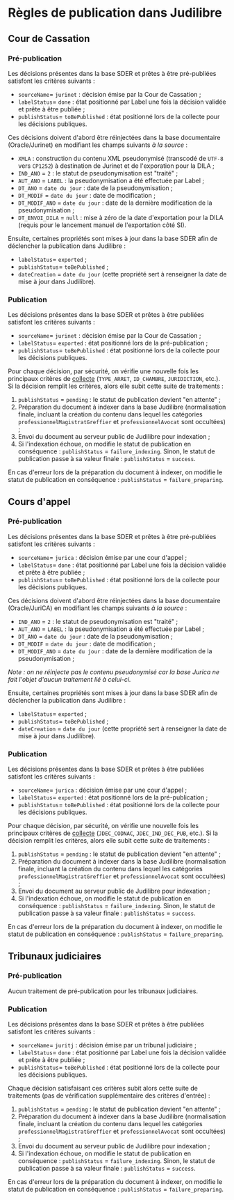 # Règles de publication dans Judilibre

## Cour de Cassation

### Pré-publication

Les décisions présentes dans la base SDER et prêtes à être pré-publiées satisfont les critères suivants :

- `sourceName`= `jurinet` : décision émise par la Cour de Cassation ;
- `labelStatus`= `done` : état positionné par Label une fois la décision validée et prête à être publiée ;
- `publishStatus`= `toBePublished` : état positionné lors de la collecte pour les décisions publiques.

Ces décisions doivent d'abord être réinjectées dans la base documentaire (Oracle/Jurinet) en modifiant les champs suivants _à la source_ :

- `XMLA` : construction du contenu XML pseudonymisé (transcodé de `UTF-8` vers `CP1252`) à destination de Jurinet et de l'exporation pour la DILA ;
- `IND_ANO` = `2` : le statut de pseudonymisation est "traité" ;
- `AUT_ANO` = `LABEL` : la pseudonymisation a été effectuée par Label ;
- `DT_ANO` = `date du jour` : date de la pseudonymisation ;
- `DT_MODIF` = `date du jour` : date de modification ;
- `DT_MODIF_ANO` = `date du jour` : date de la dernière modification de la pseudonymisation ;
- `DT_ENVOI_DILA` = `null` : mise à zéro de la date d'exportation pour la DILA (requis pour le lancement manuel de l'exportation côté SI).

Ensuite, certaines propriétés sont mises à jour dans la base SDER afin de déclencher la publication dans Judilibre :

- `labelStatus`= `exported` ;
- `publishStatus`= `toBePublished` ;
- `dateCreation` = `date du jour` (cette propriété sert à renseigner la date de mise à jour dans Judilibre).

### Publication

Les décisions présentes dans la base SDER et prêtes à être publiées satisfont les critères suivants :

- `sourceName`= `jurinet` : décision émise par la Cour de Cassation ;
- `labelStatus`= `exported` : état positionné lors de la pré-publication ;
- `publishStatus`= `toBePublished` : état positionné lors de la collecte pour les décisions publiques.

Pour chaque décision, par sécurité, on vérifie une nouvelle fois les principaux critères de [collecte](./collecte.md) (`TYPE_ARRET`, `ID_CHAMBRE`, `JURIDICTION`, etc.). Si la décision remplit les critères, alors elle subit cette suite de traitements :

1. `publishStatus` = `pending` : le statut de publication devient "en attente" ;
1. Préparation du document à indexer dans la base Judilibre (normalisation finale, incluant la création du contenu dans lequel les catégories `professionnelMagistratGreffier` et `professionnelAvocat` sont occultées) ;
1. Envoi du document au serveur public de Judilibre pour indexation ;
1. Si l'indexation échoue, on modifie le statut de publication en conséquence : `publishStatus` = `failure_indexing`. Sinon, le statut de publication passe à sa valeur finale : `publishStatus` = `success`.

En cas d'erreur lors de la préparation du document à indexer, on modifie le statut de publication en conséquence : `publishStatus` = `failure_preparing`.

## Cours d'appel

### Pré-publication

Les décisions présentes dans la base SDER et prêtes à être pré-publiées satisfont les critères suivants :

- `sourceName`= `jurica` : décision émise par une cour d'appel ;
- `labelStatus`= `done` : état positionné par Label une fois la décision validée et prête à être publiée ;
- `publishStatus`= `toBePublished` : état positionné lors de la collecte pour les décisions publiques.

Ces décisions doivent d'abord être réinjectées dans la base documentaire (Oracle/JuriCA) en modifiant les champs suivants _à la source_ :

- `IND_ANO` = `2` : le statut de pseudonymisation est "traité" ;
- `AUT_ANO` = `LABEL` : la pseudonymisation a été effectuée par Label ;
- `DT_ANO` = `date du jour` : date de la pseudonymisation ;
- `DT_MODIF` = `date du jour` : date de modification ;
- `DT_MODIF_ANO` = `date du jour` : date de la dernière modification de la pseudonymisation ;

_Note : on ne réinjecte pas le contenu pseudonymisé car la base Jurica ne fait l'objet d'aucun traitement lié à celui-ci._

Ensuite, certaines propriétés sont mises à jour dans la base SDER afin de déclencher la publication dans Judilibre :

- `labelStatus`= `exported` ;
- `publishStatus`= `toBePublished` ;
- `dateCreation` = `date du jour` (cette propriété sert à renseigner la date de mise à jour dans Judilibre).

### Publication

Les décisions présentes dans la base SDER et prêtes à être publiées satisfont les critères suivants :

- `sourceName`= `jurica` : décision émise par une cour d'appel ;
- `labelStatus`= `exported` : état positionné lors de la pré-publication ;
- `publishStatus`= `toBePublished` : état positionné lors de la collecte pour les décisions publiques.

Pour chaque décision, par sécurité, on vérifie une nouvelle fois les principaux critères de [collecte](./collecte.md) (`JDEC_CODNAC`, `JDEC_IND_DEC_PUB`, etc.). Si la décision remplit les critères, alors elle subit cette suite de traitements :

1. `publishStatus` = `pending` : le statut de publication devient "en attente" ;
1. Préparation du document à indexer dans la base Judilibre (normalisation finale, incluant la création du contenu dans lequel les catégories `professionnelMagistratGreffier` et `professionnelAvocat` sont occultées) ;
1. Envoi du document au serveur public de Judilibre pour indexation ;
1. Si l'indexation échoue, on modifie le statut de publication en conséquence : `publishStatus` = `failure_indexing`. Sinon, le statut de publication passe à sa valeur finale : `publishStatus` = `success`.

En cas d'erreur lors de la préparation du document à indexer, on modifie le statut de publication en conséquence : `publishStatus` = `failure_preparing`.

## Tribunaux judiciaires

### Pré-publication

Aucun traitement de pré-publication pour les tribunaux judiciaires.

### Publication

Les décisions présentes dans la base SDER et prêtes à être publiées satisfont les critères suivants :

- `sourceName`= `juritj` : décision émise par un tribunal judiciaire ;
- `labelStatus`= `done` : état positionné par Label une fois la décision validée et prête à être publiée ;
- `publishStatus`= `toBePublished` : état positionné lors de la collecte pour les décisions publiques.

Chaque décision satisfaisant ces critères subit alors cette suite de traitements (pas de vérification supplémentaire des critères d'entrée) :

1. `publishStatus` = `pending` : le statut de publication devient "en attente" ;
1. Préparation du document à indexer dans la base Judilibre (normalisation finale, incluant la création du contenu dans lequel les catégories `professionnelMagistratGreffier` et `professionnelAvocat` sont occultées) ;
1. Envoi du document au serveur public de Judilibre pour indexation ;
1. Si l'indexation échoue, on modifie le statut de publication en conséquence : `publishStatus` = `failure_indexing`. Sinon, le statut de publication passe à sa valeur finale : `publishStatus` = `success`.

En cas d'erreur lors de la préparation du document à indexer, on modifie le statut de publication en conséquence : `publishStatus` = `failure_preparing`.
